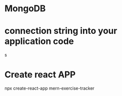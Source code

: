 # MongoDB

# connection string into your application code
s

# Create react APP
 npx create-react-app mern-exercise-tracker